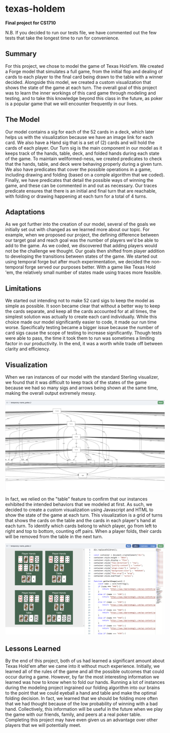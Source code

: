 # texas-holdem
**Final project for CS1710**

N.B. If you decided to run our tests file, we have commented out the few tests that take the longest time to run for convenience.

## Summary
For this project, we chose to model the game of Texas Hold'em. We created a Forge model that simulates a full game, from the initial flop and dealing of cards to each player to the final card being drawn to the table with a winner decided. Alongside this model, we created a custom visualization that shows the state of the game at each turn. The overall goal of this project was to learn the inner workings of this card game through modeling and testing, and to take this knowledge beyond this class in the future, as poker is a popular game that we will encounter frequently in our lives.

## The Model
Our model contains a sig for each of the 52 cards in a deck, which later helps us with the visualization because we have an image link for each card. We also have a Hand sig that is a set of (2) cards and will hold the cards of each player. Our Turn sig is the main component in our model as it keeps track of the hands, table, deck, and folded hands during each state of the game. To maintain wellformed-ness, we created predicates to check that the hands, table, and deck were behaving properly during a given turn. We also have predicates that cover the possible operations in a game, including drawing and folding (based on a comple algorithm that we coded). Finally, we have predicates that detail the possible ways of winning the game, and these can be commented in and out as necessary. Our traces predicate ensures that there is an initial and final turn that are reachable, with folding or drawing happening at each turn for a total of 4 turns.

## Adaptations
As we got further into the creation of our model, several of the goals we initially set out with changed as we learned more about our topic. For example, when we proposed our project, the defining difference between our target goal and reach goal was the number of players we'd be able to add to the game. As we coded, we discovered that adding players would not be the challenge we thought. Our goals then shifted from player addition to developing the transitions between states of the game. We started out using temporal forge but after much experimentation, we decided the non-temporal forge served our purposes better. With a game like Texas Hold 'em, the relatively small number of states made using traces more feasible.

## Limitations
We started out intending not to make 52 card sigs to keep the model as simple as possible. It soon became clear that without a better way to keep the cards separate, and keep all the cards accounted for at all times, the simplest solution was actually to create each card individually. While this choice made our model significantly easier to code, it made our run time worse. Specifically testing became a bigger issue because the number of card sigs cause the scope of testing to increase significantly. Though tests were able to pass, the time it took them to run was sometimes a limiting factor in our productivity. In the end, it was a worth while trade off between clarity and efficiency.

## Visualization
When we ran instances of our model with the standard Sterling visualizer, we found that it was difficult to keep track of the states of the game because we had so many sigs and arrows being shown at the same time, making the overall output extremely messy. 

![image1](images/visualization1.png)

In fact, we relied on the "table" feature to confirm that our instances exhibited the intended behaviors that we modeled at first. As such, we decided to create a custom visualization using Javascript and HTML to show the state of the game at each turn. This visualization is a grid of turns that shows the cards on the table and the cards in each player's hand at each turn. To identify which cards belong to which player, go from left to right and top to bottom, counting off pairs. When a player folds, their cards will be removed from the table in the next turn.

![image2](images/visualization2.png)

## Lessons Learned
By the end of this project, both of us had learned a significant amount about Texas Hold'em after we came into it without much experience. Initially, we learned all of the rules of the game and all the possible outcomes that could occur during a game. However, by far the most interesting information we learned was how to know when to fold our hands. Running a lot of instances during the modeling project ingrained our folding algorithm into our brains to the point that we could eyeball a hand and table and make the optimal folding decision. In fact, we learned that we should be folding more often that we had thought because of the low probability of winning with a bad hand. Collectively, this information will be useful in the future when we play the game with our friends, family, and peers at a real poker table. Completing this project may have even given us an advantage over other players that we will potentially meet.
